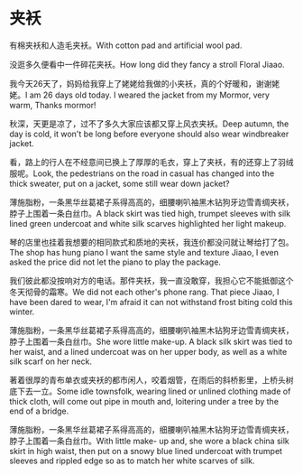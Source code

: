 # 夹袄

<p><span class="chinese">有棉夹袄和人造毛夹袄。</span><span class="english">With cotton pad and artificial wool pad.</span></p>

<p><span class="chinese">没逛多久便看中一件碎花夹袄。</span><span class="english">How long did they fancy a stroll Floral Jiaao.</span></p>

<p><span class="chinese">我今天26天了，妈妈给我穿上了姥姥给我做的小夹袄，真的个好暖和，谢谢姥姥。</span><span class="english">I am 26 days old today. I weared the jacket from my Mormor, very warm, Thanks mormor!</span></p>

<p><span class="chinese">秋深，天更是凉了，过不了多久大家应该都又穿上风衣夹袄。</span><span class="english">Deep autumn, the day is cold, it won't be long before everyone should also wear windbreaker jacket.</span></p>

<p><span class="chinese">看，路上的行人在不经意间已换上了厚厚的毛衣，穿上了夹袄，有的还穿上了羽绒服呢。</span><span class="english">Look, the pedestrians on the road in casual has changed into the thick sweater, put on a jacket, some still wear down jacket?</span></p>

<p><span class="chinese">薄施脂粉，一条黑华丝葛裙子系得高高的，细腰喇叭袖黑木钻狗牙边雪青绸夹袄，脖子上围着一条白丝巾。</span><span class="english">A black skirt was tied high, trumpet sleeves with silk lined green undercoat and white silk scarves highlighted her light makeup.</span></p>

<p><span class="chinese">琴的店里也挂着我想要的相同款式和质地的夹袄，我连价都没问就让琴给打了包。</span><span class="english">The shop has hung piano I want the same style and texture Jiaao, I even asked the price did not let the piano to play the package.</span></p>

<p><span class="chinese">我们彼此都没按响对方的电话。那件夹袄，我一直没敢穿，我担心它不能抵御这个冬天彻骨的霜寒。</span><span class="english">We did not each other's phone rang. That piece Jiaao, I have been dared to wear, I'm afraid it can not withstand frost biting cold this winter.</span></p>

<p><span class="chinese">薄施脂粉，一条黑华丝葛裙子系得高高的，细腰喇叭袖黑木钻狗牙边雪青绸夹袄，脖子上围着一条白丝巾。</span><span class="english">She wore little make-up. A black silk skirt was tied to her waist, and a lined undercoat was on her upper body, as well as a white silk scarf on her neck.</span></p>

<p><span class="chinese">著着很厚的青布单衣或夹袄的都市闲人，咬着烟管，在雨后的斜桥影里，上桥头树底下去一立。</span><span class="english">Some idle townsfolk, wearing lined or unlined clothing made of thick cloth, will come out pipe in mouth and, loitering under a tree by the end of a bridge.</span></p>

<p><span class="chinese">薄施脂粉，一条黑华丝葛裙子系得高高的，细腰喇叭袖黑木钻狗牙边雪青绸夹袄，脖子上围着一条白丝巾。</span><span class="english">With little make- up and, she wore a black china silk skirt in high waist, then put on a snowy blue lined undercoat with trumpet sleeves and rippled edge so as to match her white scarves of silk.</span></p>

